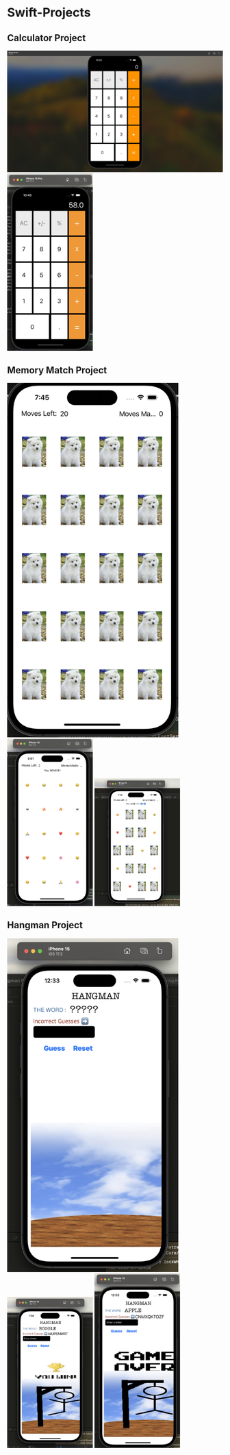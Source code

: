 # Swift-Projects

## Calculator Project
<img src="calculator1.png" >
<img src="calculator2.png" width="200">

## Memory Match Project
<img src="memmatch3.png" width="400">
<img src="memmatch1.png" width="200">
<img src="memmatch2.png" width="200">

## Hangman Project
<img src="hangman3.png" width="400">
<img src="hangman1.png" width="200">
<img src="hangman2.png" width="200">

